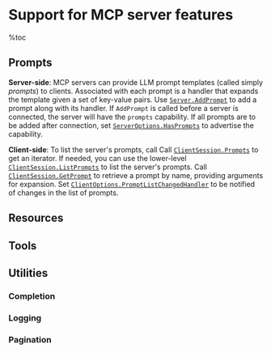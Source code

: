 # Support for MCP server features

%toc

## Prompts

**Server-side**:
MCP servers can provide LLM prompt templates (called simply _prompts_) to clients.
Associated with each prompt is a handler that expands the template given a set of key-value pairs.
Use [`Server.AddPrompt`](https://pkg.go.dev/github.com/modelcontextprotocol/go-sdk/mcp#Server.AddPrompt)
to add a prompt along with its handler.
If `AddPrompt` is called before a server is connected, the server will have the `prompts` capability.
If all prompts are to be added after connection, set [`ServerOptions.HasPrompts`](https://pkg.go.dev/github.com/modelcontextprotocol/go-sdk/mcp#ServerOptions.HasPrompts)
to advertise the capability.

**Client-side**:
To list the server's prompts, call
Call [`ClientSession.Prompts`](https://pkg.go.dev/github.com/modelcontextprotocol/go-sdk/mcp#ClientSession.Prompts) to get an iterator.
If needed, you can use the lower-level
[`ClientSession.ListPrompts`](https://pkg.go.dev/github.com/modelcontextprotocol/go-sdk/mcp#ClientSession.ListPrompts) to list the server's prompts.
Call [`ClientSession.GetPrompt`](https://pkg.go.dev/github.com/modelcontextprotocol/go-sdk/mcp#ClientSession.GetPrompt) to retrieve a prompt by name, providing
arguments for expansion.
Set [`ClientOptions.PromptListChangedHandler`](https://pkg.go.dev/github.com/modelcontextprotocol/go-sdk/mcp#ClientOptions.PromptListChangedHandler) to be notified of changes in the list of prompts.

## Resources

<!-- TODO -->

## Tools

<!-- TODO -->

## Utilities

<!-- TODO -->

### Completion

<!-- TODO -->

### Logging

<!-- TODO -->

### Pagination

<!-- TODO -->
